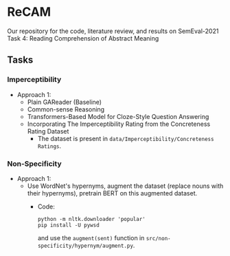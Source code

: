 # ReCAM
Our repository for the code, literature review, and results on SemEval-2021 Task 4:  Reading Comprehension of Abstract Meaning

## Tasks


### Imperceptibility

- Approach 1:
	- Plain GAReader (Baseline)
	- Common-sense Reasoning
	- Transformers-Based Model for Cloze-Style Question Answering
	- Incorporating The Imperceptibility Rating from the Concreteness Rating Dataset
		- The dataset is present in ```data/Imperceptibility/Concreteness Ratings```.

### Non-Specificity

- Approach 1: 
	- Use WordNet's hypernyms, augment the dataset (replace nouns with their hypernyms), pretrain BERT on this augmented dataset.
		- Code:

			```
			python -m nltk.downloader 'popular'
			pip install -U pywsd
			```
			and use the ```augment(sent)``` function in ```src/non-specificity/hypernym/augment.py```.

